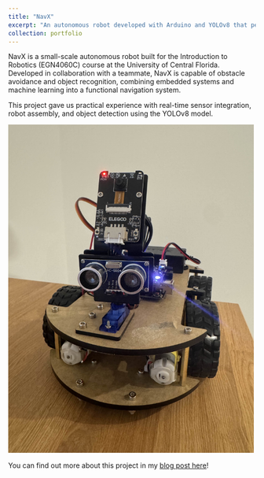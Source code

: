 ```yaml
---
title: "NavX"
excerpt: "An autonomous robot developed with Arduino and YOLOv8 that performs real-time obstacle avoidance and object identification along with reporting through the terminal with live feed. <br/><img src='/images/navx.jpg'>"
collection: portfolio
---
```


NavX is a small-scale autonomous robot built for the Introduction to Robotics (EGN4060C) course at the University of Central Florida. Developed in collaboration with a teammate, NavX is capable of obstacle avoidance and object recognition, combining embedded systems and machine learning into a functional navigation system.

This project gave us practical experience with real-time sensor integration, robot assembly, and object detection using the YOLOv8 model.

<img src="/images/navx.jpg" alt="NavX robot image" width="500">


You can find out more about this project in my [blog post here](https://yamajiang.github.io/posts/2025/04/navx/)!
